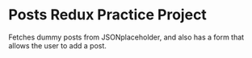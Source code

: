 # Posts Redux Practice Project

Fetches dummy posts from JSONplaceholder, and also has a form that allows the user to add a post. 